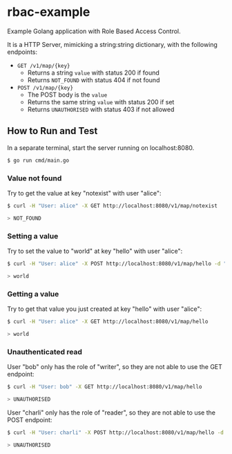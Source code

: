 # rbac-example

Example Golang application with Role Based Access Control.

It is a HTTP Server, mimicking a string:string dictionary, with the following endpoints:

- `GET /v1/map/{key}`
  - Returns a string `value` with status 200 if found
  - Returns `NOT_FOUND` with status 404 if not found
- `POST /v1/map/{key}`
  - The POST body is the `value`
  - Returns the same string `value` with status 200 if set
  - Returns `UNAUTHORISED` with status 403 if not allowed

## How to Run and Test

In a separate terminal, start the server running on localhost:8080.

```bash
$ go run cmd/main.go
```

### Value not found

Try to get the value at key "notexist" with user "alice":

```bash
$ curl -H "User: alice" -X GET http://localhost:8080/v1/map/notexist

> NOT_FOUND
```

### Setting a value

Try to set the value to "world" at key "hello" with user "alice":

```bash
$ curl -H "User: alice" -X POST http://localhost:8080/v1/map/hello -d "world"

> world
```

### Getting a value

Try to get that value you just created at key "hello" with user "alice":

```bash
$ curl -H "User: alice" -X GET http://localhost:8080/v1/map/hello

> world
```

### Unauthenticated read

User "bob" only has the role of "writer", so they are not able to use the GET endpoint:

```bash
$ curl -H "User: bob" -X GET http://localhost:8080/v1/map/hello

> UNAUTHORISED
```

User "charli" only has the role of "reader", so they are not able to use the POST endpoint:

```bash
$ curl -H "User: charli" -X POST http://localhost:8080/v1/map/hello -d "world"

> UNAUTHORISED
```
